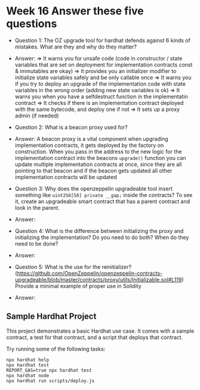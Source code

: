 # Week 16 Answer these five questions

- Question 1: The OZ upgrade tool for hardhat defends against 6 kinds of mistakes. What are they and why do they matter?
- Answer:
  => It warns you for unsafe code (code in constructor / state variables that are set on deployment for implementation contracts const & immutables are okay)
  => It provides you an initializer modifier to initialize state variables safely and be only callable once
  => It warns you if you try to deploy an upgrade of the implementation code with state variables in the wrong order (adding new state variables is ok)
  => It warns you when you have a selfdestruct function in the implementatin contract
  => It checks if there is an implementation contract deployed with the same bytecode, and deploy one if not
  => It sets up a proxy admin (if needed)

- Question 2: What is a beacon proxy used for?
- Answer: A beacon proxy is a vital component when upgrading implementation contracts, it gets deployed by the factory on construction. When you pass in the address to the new logic for the implementation contract into the beacons `upgrade()` function you can update multiple implementation contracts at once, since they are all pointing to that beacon and if the beacon gets updated all other implementation contracts will be updated

- Question 3: Why does the openzeppelin upgradeable tool insert something like `uint256[50] private __gap;` inside the contracts? To see it, create an upgradeable smart contract that has a parent contract and look in the parent.
- Answer:

- Question 4: What is the difference between initializing the proxy and initializing the implementation? Do you need to do both? When do they need to be done?
- Answer:

- Question 5: What is the use for the reinitializer?(<https://github.com/OpenZeppelin/openzeppelin-contracts-upgradeable/blob/master/contracts/proxy/utils/Initializable.sol#L119>) Provide a minimal example of proper use in Solidity
- Answer:

## Sample Hardhat Project

This project demonstrates a basic Hardhat use case. It comes with a sample contract, a test for that contract, and a script that deploys that contract.

Try running some of the following tasks:

```shell
npx hardhat help
npx hardhat test
REPORT_GAS=true npx hardhat test
npx hardhat node
npx hardhat run scripts/deploy.js
```
